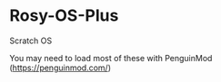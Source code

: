 # Rosy-OS-Plus
Scratch OS


You may need to load most of these with PenguinMod (https://penguinmod.com/)
